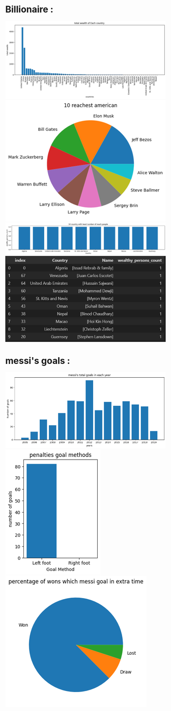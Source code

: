 # Billionaire : 

<p float = "center" >

   <img src="https://github.com/kiana-jahanshid/PyLearn_MachineLearning/blob/main/Assignment_40_DataScience/outputs/1_B_total_WEALTH_of_each_country.png"   />
   <img src="https://github.com/kiana-jahanshid/PyLearn_MachineLearning/blob/main/Assignment_40_DataScience/outputs/1_C___10_reachest_american.png"  />
   <img src="https://github.com/kiana-jahanshid/PyLearn_MachineLearning/blob/main/Assignment_40_DataScience/outputs/1_D_10%20country%20with%20least%20number%20of%20reach%20people.png"  />
   <img src = "https://github.com/kiana-jahanshid/PyLearn_MachineLearning/blob/main/Assignment_40_DataScience/outputs/1_D__10_least_numbers_of_wealthy_people_country.JPG"  />
</p>



# messi's goals :
<p float = "center" >

   <img src="https://github.com/kiana-jahanshid/PyLearn_MachineLearning/blob/main/Assignment_40_DataScience/outputs/2_A.png"  />
   <img src="https://github.com/kiana-jahanshid/PyLearn_MachineLearning/blob/main/Assignment_40_DataScience/outputs/2_C.png"  />
   <img src="https://github.com/kiana-jahanshid/PyLearn_MachineLearning/blob/main/Assignment_40_DataScience/outputs/3_C.png"  />
</p>
